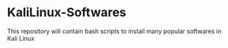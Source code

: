 # KaliLinux-Softwares
This repository will contain bash scripts to install many popular softwares in Kali Linux 

